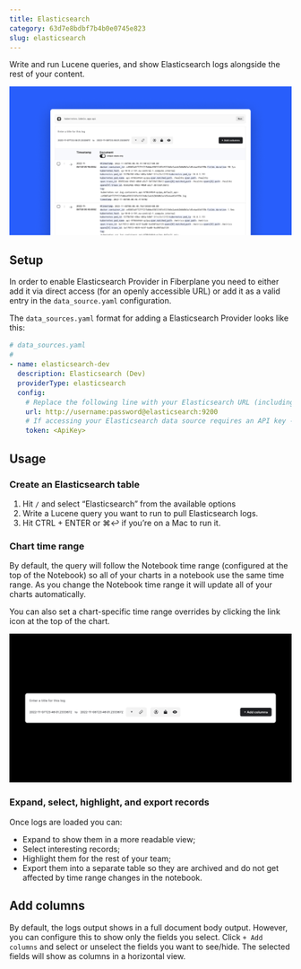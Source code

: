 ```yaml
---
title: Elasticsearch
category: 63d7e8bdbf7b4b0e0745e823
slug: elasticsearch
---
```


Write and run Lucene queries, and show Elasticsearch logs alongside the rest of your content.

![Elasticsearch](docs/providers/Elasticsearch/elasticsearch.png)

## Setup

In order to enable Elasticsearch Provider in Fiberplane you need to either add it via direct access (for an openly accessible URL) or add it as a valid entry in the `data_source.yaml` configuration.

The `data_sources.yaml` format for adding a Elasticsearch Provider looks like this:

```yaml
# data_sources.yaml
#
- name: elasticsearch-dev
  description: Elasticsearch (Dev)
  providerType: elasticsearch
  config:
    # Replace the following line with your Elasticsearch URL (including Basic Auth) and port
    url: http://username:password@elasticsearch:9200
    # If accessing your Elasticsearch data source requires an API key - add it here
    token: <ApiKey>
```

## Usage

### Create an Elasticsearch table

1. Hit `/` and select “Elasticsearch” from the available options
2. Write a Lucene query you want to run to pull Elasticsearch logs.
3. Hit CTRL + ENTER or ⌘↩︎ if you’re on a Mac to run it.

### Chart time range

By default, the query will follow the Notebook time range (configured at the top of the Notebook) so all of your charts in a notebook use the same time range. As you change the Notebook time range it will update all of your charts automatically.

You can also set a chart-specific time range overrides by clicking the link icon at the top of the chart.

![Elasticsearch query](docs/providers/Elasticsearch/elastic-query.png)

### Expand, select, highlight, and export records

Once logs are loaded you can:

- Expand to show them in a more readable view;
- Select interesting records;
- Highlight them for the rest of your team;
- Export them into a separate table so they are archived and do not get affected by time range changes in the notebook.

## Add columns

By default, the logs output shows in a full document body output. However, you can configure this to show only the fields you select. Click `+ Add columns` and select or unselect the fields you want to see/hide. The selected fields will show as columns in a horizontal view.

